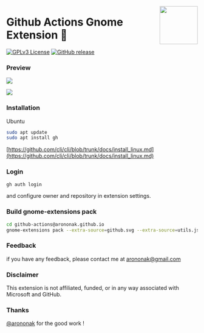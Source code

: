 [<img src="https://github.com/arononak/github-actions-gnome-extension/blob/12c985b40d027f1f455199bb3c134bf209008de5/get-it.png" height="100" align="right">](https://extensions.gnome.org/extension/5973/github-actions/)

# Github Actions Gnome Extension 🧩

[![GPLv3 License](https://img.shields.io/badge/License-GPL%20v3-yellow.svg)](https://opensource.org/licenses/)
[![GitHub release](https://img.shields.io/github/v/release/arononak/github-actions-gnome-extension)](https://github.com/arononak/github-actions-gnome-extension/releases/latest)

### Preview

![](https://github.com/arononak/github-actions-gnome-extension/blob/fc2a1e6dc4cdf506ece3ea60b52dc09103e8e92e/preview.png)

![](https://github.com/arononak/github-actions-gnome-extension/blob/fc2a1e6dc4cdf506ece3ea60b52dc09103e8e92e/preview_settings.png)

### Installation

Ubuntu
```bash
sudo apt update
sudo apt install gh
```
[https://github.com/cli/cli/blob/trunk/docs/install_linux.md](https://github.com/cli/cli/blob/trunk/docs/install_linux.md)

### Login

```bash
gh auth login
```

and configure owner and repository in extension settings.

### Build gnome-extensions pack

```bash
cd github-actions@arononak.github.io
gnome-extensions pack --extra-source=github.svg --extra-source=utils.js
```

### Feedback
if you have any feedback, please contact me at arononak@gmail.com

### Disclaimer
This extension is not affiliated, funded, or in any way associated with Microsoft and GitHub.

### Thanks
[@arononak](https://github.com/arononak) for the good work !
